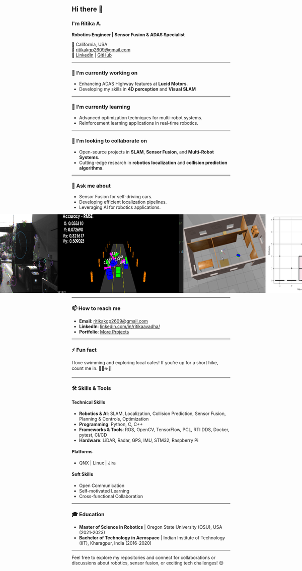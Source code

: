 ## Hi there 👋  

<!--
**rtkartista/rtkartista** is a ✨ _special_ ✨ repository because its `README.md` (this file) appears on your GitHub profile.

Here are some ideas to get you started:

- 🔭 I’m currently working on ...
- 🌱 I’m currently learning ...
- 👯 I’m looking to collaborate on ...
- 🤔 I’m looking for help with ...
- 💬 Ask me about ...
- 📫 How to reach me: ...
- 😄 Pronouns: ...
- ⚡ Fun fact: ...
-->

### I'm Ritika A. 
**Robotics Engineer | Sensor Fusion & ADAS Specialist**  

📍 California, USA  
📧 [ritikakgp2609@gmail.com](mailto:ritikakgp2609@gmail.com)  
🔗 [LinkedIn](https://linkedin.com/in/ritikaavadha/) | [GitHub](https://github.com/rtkartista)  

---

### 🔭 I’m currently working on  
- Enhancing ADAS Highway features at **Lucid Motors**.  
- Developing my skills in **4D perception** and **Visual SLAM**

---

### 🌱 I’m currently learning  
- Advanced optimization techniques for multi-robot systems.  
- Reinforcement learning applications in real-time robotics.  

---

### 👯 I’m looking to collaborate on  
- Open-source projects in **SLAM**, **Sensor Fusion**, and **Multi-Robot Systems**.  
- Cutting-edge research in **robotics localization** and **collision prediction algorithms**.  

---

### 💬 Ask me about  
- Sensor Fusion for self-driving cars.  
- Developing efficient localization pipelines.  
- Leveraging AI for robotics applications.

<div style="display: flex; justify-content: center; align-items: center;">
    <img src="images/keypoints.png" alt="Keypoints" width="400" height="250"/>
    <img src="images/gif_ukf.gif" alt="UKF GIF" width="400" height="250"/>
    <img src="images/gif2.gif" alt="GIF 2" width="400" height="250"/>
    <img src="images/box_plot.png" alt="Box Plot" width="400" height="250"/>
</div>

---

### 📫 How to reach me  
- **Email**: [ritikakgp2609@gmail.com](mailto:ritikakgp2609@gmail.com)  
- **LinkedIn**: [linkedin.com/in/ritikaavadha/](https://linkedin.com/in/ritikaavadha/)  
- **Portfolio**: [More Projects](https://sites.google.com/oregonstate.edu/ritikaavadhanula)  
---

### ⚡ Fun fact  
I love swimming and exploring local cafes! If you’re up for a short hike, count me in. 🚶‍♀️☕✨  

---

### 🛠️ Skills & Tools  
#### Technical Skills  
- **Robotics & AI**: SLAM, Localization, Collision Prediction, Sensor Fusion, Planning & Controls, Optimization  
- **Programming**: Python, C, C++  
- **Frameworks & Tools**: ROS, OpenCV, TensorFlow, PCL, RTI DDS, Docker, pytest, CI/CD  
- **Hardware**: LiDAR, Radar, GPS, IMU, STM32, Raspberry Pi  

#### Platforms  
- QNX | Linux | Jira  

#### Soft Skills  
- Open Communication  
- Self-motivated Learning  
- Cross-functional Collaboration  

---

### 🎓 Education  
- **Master of Science in Robotics** | Oregon State University (OSU), USA (2021-2023)  
- **Bachelor of Technology in Aerospace** | Indian Institute of Technology (IIT), Kharagpur, India (2016-2020)  

---

Feel free to explore my repositories and connect for collaborations or discussions about robotics, sensor fusion, or exciting tech challenges! 😊  

